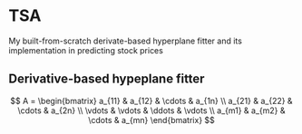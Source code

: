 # TSA
My built-from-scratch derivate-based hyperplane fitter and its implementation in predicting stock prices

## Derivative-based hypeplane fitter
$$
A = \begin{bmatrix}
    a_{11} & a_{12} & \cdots & a_{1n} \\
    a_{21} & a_{22} & \cdots & a_{2n} \\
    \vdots & \vdots & \ddots & \vdots \\
    a_{m1} & a_{m2} & \cdots & a_{mn}
\end{bmatrix}
$$

